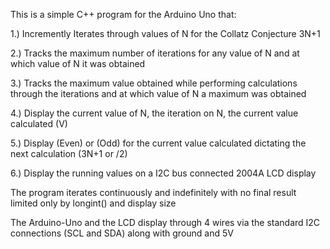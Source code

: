 This is a simple C++ program for the Arduino Uno that:

1.) Incremently Iterates through values of N for the Collatz Conjecture 3N+1

2.) Tracks the maximum number of iterations for any value of N and at which value of N it was obtained

3.) Tracks the maximum value obtained while performing calculations through the iterations and at which value of N a maximum was obtained

4.) Display the current value of N, the iteration on N, the current value calculated (V)

5.) Display (Even) or (Odd) for the current value calculated dictating the next calculation (3N+1 or /2) 

6.) Display the running values on a I2C bus connected 2004A LCD display

The program iterates continuously and indefinitely with no final result limited only by longint() and display size 

The Arduino-Uno and the LCD display through 4 wires via the standard I2C connections (SCL and SDA) along with ground and 5V
